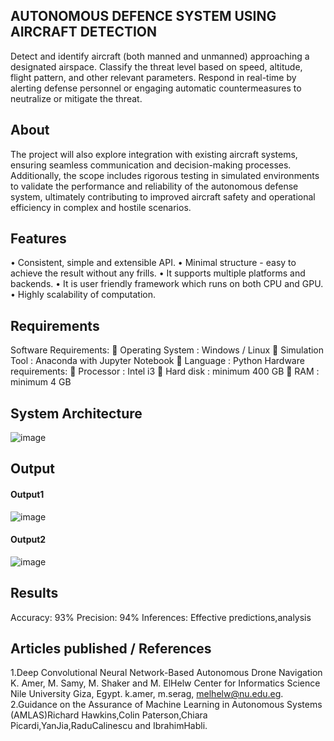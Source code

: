 ## AUTONOMOUS DEFENCE SYSTEM USING AIRCRAFT DETECTION
Detect and identify aircraft (both manned and unmanned) approaching a designated airspace.
Classify the threat level based on speed, altitude, flight pattern, and other relevant parameters.
Respond in real-time by alerting defense personnel or engaging automatic countermeasures to neutralize or mitigate the threat. 

## About
The project will also explore integration with existing aircraft systems, ensuring seamless communication and decision-making processes. Additionally, the scope includes rigorous testing in simulated environments to validate the performance and reliability of the autonomous defense system, ultimately contributing to improved aircraft safety and operational efficiency in complex and hostile scenarios.

## Features
<!--List the features of the project as shown below-->
•	Consistent, simple and extensible API.
•	Minimal structure - easy to achieve the result without any frills.
•	It supports multiple platforms and backends.
•	It is user friendly framework which runs on both CPU and GPU.
•	Highly scalability of computation.

## Requirements
<!--List the requirements of the project as shown below-->
Software Requirements:
 Operating System	 : Windows / Linux
	Simulation Tool  	 : Anaconda with Jupyter Notebook
	Language		: Python
Hardware requirements:
	Processor   		: Intel i3
	Hard disk  		: minimum 400 GB
	RAM         		: minimum 4 GB

## System Architecture
<!--Embed the system architecture diagram as shown below-->
![image](https://github.com/user-attachments/assets/6ade49a7-f85f-43d0-847d-b1dcff70d048)

## Output

<!--Embed the Output picture at respective places as shown below as shown below-->
#### Output1
![image](https://github.com/user-attachments/assets/60cd46f1-d732-48e8-8a96-2ad11e05fcbf)
#### Output2
![image](https://github.com/user-attachments/assets/9359c98f-8fb9-413e-8741-31d8dc716f04)

## Results
<!--List the results of the project as shown below-->
Accuracy: 93%
Precision: 94%
Inferences: Effective predictions,analysis

## Articles published / References
1.Deep Convolutional Neural Network-Based Autonomous Drone Navigation K. Amer, M. Samy, M. Shaker and M. ElHelw Center for Informatics Science Nile University Giza, Egypt. k.amer, m.serag, melhelw@nu.edu.eg.
2.Guidance on the Assurance of Machine Learning in Autonomous Systems (AMLAS)Richard Hawkins,Colin Paterson,Chiara Picardi,YanJia,RaduCalinescu and IbrahimHabli.
